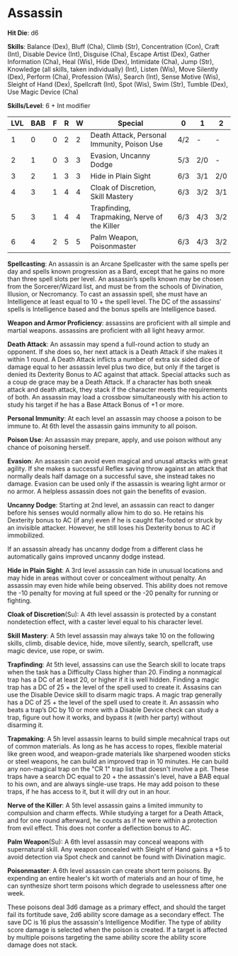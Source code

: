 # Assassin

**Hit Die**: d6

**Skills**: Balance (Dex), Bluff (Cha), Climb (Str), Concentration (Con), Craft (Int), Disable Device (Int), Disguise (Cha), Escape Artist (Dex), Gather Information (Cha), Heal (Wis), Hide (Dex), Intimidate (Cha), Jump (Str), Knowledge (all skills, taken individually) (Int), Listen (Wis), Move Silently (Dex), Perform (Cha), Profession (Wis), Search (Int), Sense Motive (Wis), Sleight of Hand (Dex), Spellcraft (Int), Spot (Wis), Swim (Str), Tumble (Dex), Use Magic Device (Cha)

**Skills/Level**: 6 + Int modifier

LVL | BAB | F | R | W | Special | 0 | 1 | 2
--- | --- | - | - | - | ------- | - | - | -
1   | 0   | 0 | 2 | 2 | Death Attack, Personal Immunity, Poison Use | 4/2 |  -  |  -  
2   | 1   | 0 | 3 | 3 | Evasion, Uncanny Dodge | 5/3 | 2/0 |  -  
3   | 2   | 1 | 3 | 3 | Hide in Plain Sight | 6/3 | 3/1 | 2/0
4   | 3   | 1 | 4 | 4 | Cloak of Discretion, Skill Mastery | 6/3 | 3/2 | 3/1
5   | 3   | 1 | 4 | 4 | Trapfinding, Trapmaking, Nerve of the Killer | 6/3 | 4/3 | 3/2
6   | 4   | 2 | 5 | 5 | Palm Weapon, Poisonmaster | 6/3 | 4/3 | 3/2

**Spellcasting**: An assassin is an Arcane Spellcaster with the same spells per day and spells known progression as a Bard, except that he gains no more than three spell slots per level. An assassin’s spells known may be chosen from the Sorcerer/Wizard list, and must be from the schools of Divination, Illusion, or Necromancy. To cast an assassin spell, she must have an Intelligence at least equal to 10 + the spell level. The DC of the assassins’ spells is Intelligence based and the bonus spells are Intelligence based.

**Weapon and Armor Proficiency**: assassins are proficient with all simple and martial weapons. assassins are proficient with all light heavy armor.

**Death Attack**: An assassin may spend a full-round action to study an opponent. If she does so, her next attack is a Death Attack if she makes it within 1 round. A Death Attack inflicts a number of extra six sided dice of damage equal to her assassin level plus two dice, but only if the target is denied its Dexterity Bonus to AC against that attack. Special attacks such as a coup de grace may be a Death Attack. If a character has both sneak attack and death attack, they stack if the character meets the requirements of both. An assassin may load a crossbow simultaneously with his action to study his target if he has a Base Attack Bonus of +1 or more.

**Personal Immunity**: At each level an assassin may choose a poison to be immune to. At 6th level the assassin gains immunity to all poison.

**Poison Use**: An assassin may prepare, apply, and use poison without any chance of poisoning herself.

**Evasion**: An assassin can avoid even magical and unusal attacks with great agility. If she makes a successful Reflex saving throw against an attack that normally deals half damage on a successful save, she instead takes no damage. Evasion can be used only if the assassin is wearing light armor or no armor. A helpless assassin does not gain the benefits of evasion.

**Uncanny Dodge**: Starting at 2nd level, an assassin can react to danger before his senses would normally allow him to do so. He retains his Dexterity bonus to AC (if any) even if he is caught flat-footed or struck by an invisible attacker. However, he still loses his Dexterity bonus to AC if immobilized. 

If an assassin already has uncanny dodge from a different class he automatically gains improved uncanny dodge instead.

**Hide in Plain Sight**: A 3rd level assassin can hide in unusual locations and may hide in areas without cover or concealment without penalty. An assassin may even hide while being observed. This ability does not remove the -10 penalty for moving at full speed or the -20 penalty for running or fighting.

**Cloak of Discretion**(Su): A 4th level assassin is protected by a constant nondetection effect, with a caster level equal to his character level.

**Skill Mastery**: A 5th level assassin may always take 10 on the following skills, climb, disable device, hide, move silently, search, spellcraft, use magic device, use rope, or swim.

**Trapfinding**: At 5th level, assassins can use the Search skill to locate traps when the task has a Difficulty Class higher than 20. Finding a nonmagical trap has a DC of at least 20, or higher if it is well hidden. Finding a magic trap has a DC of 25 + the level of the spell used to create it. Assasins can use the Disable Device skill to disarm magic traps. A magic trap generally has a DC of 25 + the level of the spell used to create it. An assassin who beats a trap’s DC by 10 or more with a Disable Device check can study a trap, figure out how it works, and bypass it (with her party) without disarming it.

**Trapmaking**: A 5h level assassin learns to build simple mecahnical traps out of common materials. As long as he has access to ropes, flexible material like green wood, and weapon-grade materials like sharpened wooden sticks or steel weapons, he can build an improved trap in 10 minutes. He can build any non-magical trap on the "CR 1" trap list that doesn't involve a pit. These traps have a search DC equal to 20 + the assassin's level, have a BAB equal to his own, and are always single-use traps. He may add poison to these traps, if he has access to it, but it will dry out in an hour.

**Nerve of the Killer**:  A 5th level assassin gains a limited immunity to compulsion and charm effects. While studying a target for a Death Attack, and for one round afterward, he counts as if he were within a protection from evil effect. This does not confer a deflection bonus to AC.

**Palm Weapon**(Su): A 6th level assassin may conceal weapons with supernatural skill. Any weapon concealed with Sleight of Hand gains a +5 to avoid detection via Spot check and cannot be found with Divination magic.

**Poisonmaster**: A 6th level assassin can create short term poisons. By expending an entire healer's kit worth of materials and an hour of time, he can synthesize short term poisons which degrade to uselessness after one week.

These poisons deal 3d6 damage as a primary effect, and should the target fail its fortitude save, 2d6 ability score damage as a secondary effect. The save DC is 16 plus the assassin's Intelligence Modifier. The type of ability score damage is selected when the poison is created. If a target is affected by multiple poisons targeting the same ability score the ability score damage does not stack.